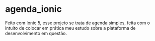 # agenda_ionic

Feito com Ionic 5, esse projeto se trata de agenda simples, feita com o intuito de colocar em prática meu estudo sobre a plataforma de desenvolvimento em questão.